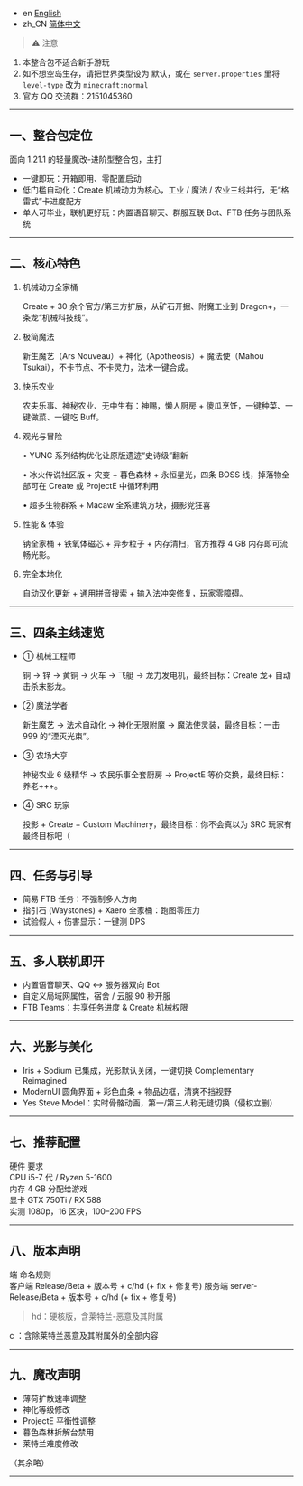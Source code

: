 - en [English](README.md)
- zh_CN [简体中文](README.zh_CN.md)

> ⚠️ 注意
1. 本整合包不适合新手游玩  
2. 如不想空岛生存，请把世界类型设为 默认，或在 `server.properties` 里将 `level-type` 改为 `minecraft:normal`  
3. 官方 QQ 交流群：2151045360

---

## 一、整合包定位  
面向 1.21.1 的轻量魔改-进阶型整合包，主打  
- 一键即玩：开箱即用、零配置启动  
- 低门槛自动化：Create 机械动力为核心，工业 / 魔法 / 农业三线并行，无“格雷式”卡进度配方  
- 单人可毕业，联机更好玩：内置语音聊天、群服互联 Bot、FTB 任务与团队系统  

---

## 二、核心特色  

1. 机械动力全家桶

   Create + 30 余个官方/第三方扩展，从矿石开掘、附魔工业到 Dragon+，一条龙“机械科技线”。

2. 极简魔法

   新生魔艺（Ars Nouveau）+ 神化（Apotheosis）+ 魔法使（Mahou Tsukai），不卡节点、不卡灵力，法术一键合成。

3. 快乐农业

   农夫乐事、神秘农业、无中生有：神赐，懒人厨房 + 傻瓜烹饪，一键种菜、一键做菜、一键吃 Buff。

4. 观光与冒险

   • YUNG 系列结构优化让原版遗迹“史诗级”翻新

   • 冰火传说社区版 + 灾变 + 暮色森林 + 永恒星光，四条 BOSS 线，掉落物全部可在 Create 或 ProjectE 中循环利用

   • 超多生物群系 + Macaw 全系建筑方块，摄影党狂喜

5. 性能 & 体验

   钠全家桶 + 铁氧体磁芯 + 异步粒子 + 内存清扫，官方推荐 4 GB 内存即可流畅光影。

6. 完全本地化

   自动汉化更新 + 通用拼音搜索 + 输入法冲突修复，玩家零障碍。

---

## 三、四条主线速览

- ① 机械工程师

  铜 → 锌 → 黄铜 → 火车 → 飞艇 → 龙力发电机，最终目标：Create 龙+ 自动击杀末影龙。

- ② 魔法学者

  新生魔艺 → 法术自动化 → 神化无限附魔 → 魔法使灵装，最终目标：一击 999 的“湮灭光束”。

- ③ 农场大亨

  神秘农业 6 级精华 → 农民乐事全套厨房 → ProjectE 等价交换，最终目标：养老+++。

- ④ SRC 玩家

  投影 + Create + Custom Machinery，最终目标：你不会真以为 SRC 玩家有最终目标吧（

---

## 四、任务与引导

- 简易 FTB 任务：不强制多人方向  
- 指引石 (Waystones) + Xaero 全家桶：跑图零压力  
- 试验假人 + 伤害显示：一键测 DPS  

---

## 五、多人联机即开

- 内置语音聊天、QQ ↔ 服务器双向 Bot  
- 自定义局域网属性，宿舍 / 云服 90 秒开服  
- FTB Teams：共享任务进度 & Create 机械权限  

---

## 六、光影与美化

- Iris + Sodium 已集成，光影默认关闭，一键切换 Complementary Reimagined  
- ModernUI 圆角界面 + 彩色血条 + 物品边框，清爽不挡视野  
- Yes Steve Model：实时骨骼动画，第一/第三人称无缝切换（侵权立删）

---

## 七、推荐配置

硬件	要求	
CPU	i5-7 代 / Ryzen 5-1600	
内存	4 GB 分配给游戏	
显卡	GTX 750Ti / RX 588	
实测	1080p，16 区块，100–200 FPS	

---

## 八、版本声明

端	命名规则	
客户端	Release/Beta + 版本号 + c/hd (+ fix + 修复号)	
服务端	server-Release/Beta + 版本号 + c/hd (+ fix + 修复号)	

> hd：硬核版，含莱特兰-恶意及其附属

c ：含除莱特兰恶意及其附属外的全部内容

---

## 九、魔改声明

- 薄荷扩散速率调整  
- 神化等级修改  
- ProjectE 平衡性调整  
- 暮色森林拆解台禁用  
- 莱特兰难度修改

（其余略）

---

